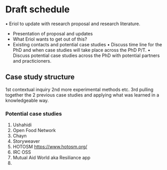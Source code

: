# Draft schedule
•	Eriol to update with research proposal and research literature. 
  - Presentation of proposal and updates
  - What Eriol wants to get out of this?
  - Existing contacts and potential case studies
•	Discuss time line for the PhD and when case studies will take place across the PhD P/T.
•	Discuss potential case studies across the PhD with potential partners and practicioners.


## Case study structure
1st contextual inquiry
2nd more experimental methods etc.
3rd pulling together the 2 previous case studies and applying what was learned in a knowledgeable way.



### Potential case studies

1. Ushahidi
2. Open Food Network
3. Chayn
4. Storyweaver 
5. HOTOSM https://www.hotosm.org/
6. IRC OSS
7. Mutual Aid World aka Resiliance app
8. 
